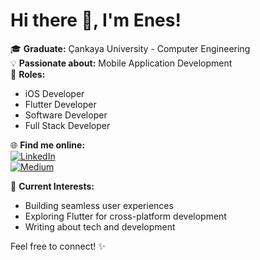 # Hi there 👋, I'm Enes!

🎓 **Graduate:** Çankaya University - Computer Engineering  
💡 **Passionate about:** Mobile Application Development  
📱 **Roles:**  
- iOS Developer  
- Flutter Developer  
- Software Developer
- Full Stack Developer

🌐 **Find me online:**  
[![LinkedIn](https://img.shields.io/badge/LinkedIn-0077B5?style=flat&logo=linkedin&logoColor=white)](https://linkedin.com/in/enesdirik)  
[![Medium](https://img.shields.io/badge/Medium-12100E?style=flat&logo=medium&logoColor=white)](https://medium.com/@enesdirik)  

🚀 **Current Interests:**  
- Building seamless user experiences  
- Exploring Flutter for cross-platform development  
- Writing about tech and development  

Feel free to connect! ✨
